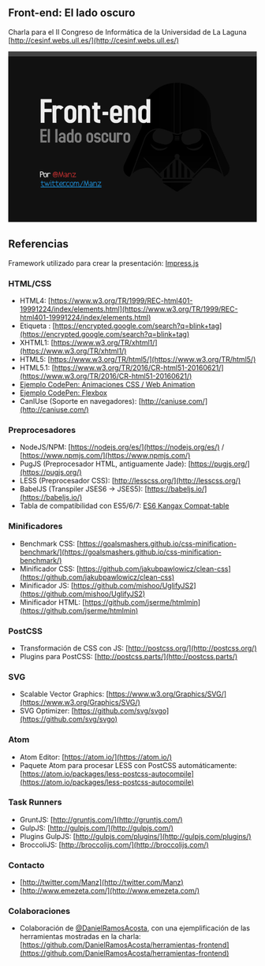 ## Front-end: El lado oscuro

Charla para el II Congreso de Informática de la Universidad de La Laguna
[http://cesinf.webs.ull.es/](http://cesinf.webs.ull.es/)

![Front-end](front-end.png)

## Referencias

Framework utilizado para crear la presentación: [Impress.js](https://github.com/impress/impress.js)

### HTML/CSS

- HTML4: [https://www.w3.org/TR/1999/REC-html401-19991224/index/elements.html](https://www.w3.org/TR/1999/REC-html401-19991224/index/elements.html)
- Etiqueta <blink>: [https://encrypted.google.com/search?q=blink+tag](https://encrypted.google.com/search?q=blink+tag)
- XHTML1: [https://www.w3.org/TR/xhtml1/](https://www.w3.org/TR/xhtml1/)
- HTML5: [https://www.w3.org/TR/html5/](https://www.w3.org/TR/html5/)
- HTML5.1: [https://www.w3.org/TR/2016/CR-html51-20160621/](https://www.w3.org/TR/2016/CR-html51-20160621/)
- [Ejemplo CodePen: Animaciones CSS / Web Animation](https://codepen.io/manz/pen/xOGNRP)
- [Ejemplo CodePen: Flexbox](https://codepen.io/manz/pen/BzoYKb)
- CanIUse (Soporte en navegadores): [http://caniuse.com/](http://caniuse.com/)

### Preprocesadores

- NodeJS/NPM: [https://nodejs.org/es/](https://nodejs.org/es/) / [https://www.npmjs.com/](https://www.npmjs.com/)
- PugJS (Preprocesador HTML, antiguamente Jade): [https://pugjs.org/](https://pugjs.org/)
- LESS (Preprocesador CSS): [http://lesscss.org/](http://lesscss.org/)
- BabelJS (Transpiler JSES6 -> JSES5): [https://babeljs.io/](https://babeljs.io/)
- Tabla de compatibilidad con ES5/6/7: [ES6 Kangax Compat-table](http://kangax.github.io/compat-table/es6/)

### Minificadores

- Benchmark CSS: [https://goalsmashers.github.io/css-minification-benchmark/](https://goalsmashers.github.io/css-minification-benchmark/)
- Minificador CSS: [https://github.com/jakubpawlowicz/clean-css](https://github.com/jakubpawlowicz/clean-css)
- Minificador JS: [https://github.com/mishoo/UglifyJS2](https://github.com/mishoo/UglifyJS2)
- Minificador HTML: [https://github.com/jserme/htmlmin](https://github.com/jserme/htmlmin)

### PostCSS

- Transformación de CSS con JS: [http://postcss.org/](http://postcss.org/)
- Plugins para PostCSS: [http://postcss.parts/](http://postcss.parts/)

### SVG

- Scalable Vector Graphics: [https://www.w3.org/Graphics/SVG/](https://www.w3.org/Graphics/SVG/)
- SVG Optimizer: [https://github.com/svg/svgo](https://github.com/svg/svgo)

### Atom

- Atom Editor: [https://atom.io/](https://atom.io/)
- Paquete Atom para procesar LESS con PostCSS automáticamente: [https://atom.io/packages/less-postcss-autocompile](https://atom.io/packages/less-postcss-autocompile)

### Task Runners

- GruntJS: [http://gruntjs.com/](http://gruntjs.com/)
- GulpJS: [http://gulpjs.com/](http://gulpjs.com/)
- Plugins GulpJS: [http://gulpjs.com/plugins/](http://gulpjs.com/plugins/)
- BroccoliJS: [http://broccolijs.com/](http://broccolijs.com/)

### Contacto
- [http://twitter.com/Manz](http://twitter.com/Manz)
- [http://www.emezeta.com/](http://www.emezeta.com/)

### Colaboraciones

- Colaboración de [@DanielRamosAcosta](https://github.com/DanielRamosAcosta), con una ejemplificación de las herramientas mostradas en la charla: [https://github.com/DanielRamosAcosta/herramientas-frontend](https://github.com/DanielRamosAcosta/herramientas-frontend)
